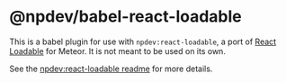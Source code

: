 @npdev/babel-react-loadable
===========================

This is a babel plugin for use with `npdev:react-loadable`, a port of [React Loadable](https://github.com/jamiebuilds/react-loadable) for Meteor. It is not meant to be used on its own.

See the [npdev:react-loadable readme](https://github.com/CaptainN/npdev-react-loadable) for more details.
